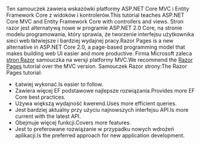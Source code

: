 <span data-ttu-id="a0715-101">Ten samouczek zawiera wskazówki platformy ASP.NET Core MVC i Entity Framework Core z widoków i kontrolerów.</span><span class="sxs-lookup"><span data-stu-id="a0715-101">This tutorial teaches ASP.NET Core MVC and Entity Framework Core with controllers and views.</span></span> <span data-ttu-id="a0715-102">Stron razor jest alternatywą nowe w programie ASP.NET 2.0 Core, na stronie modelu programowania, który sprawia, że tworzenie interfejsu użytkownika sieci web łatwiejsze i bardziej wydajnej pracy.</span><span class="sxs-lookup"><span data-stu-id="a0715-102">Razor Pages is a new alternative in ASP.NET Core 2.0, a page-based programming model that makes building web UI easier and more productive.</span></span> <span data-ttu-id="a0715-103">Firma Microsoft zaleca [stron Razor](xref:data/ef-rp/intro) samouczka na wersji platformy MVC.</span><span class="sxs-lookup"><span data-stu-id="a0715-103">We recommend the [Razor Pages](xref:data/ef-rp/intro) tutorial over the MVC version.</span></span> <span data-ttu-id="a0715-104">Samouczek Razor strony:</span><span class="sxs-lookup"><span data-stu-id="a0715-104">The Razor Pages tutorial:</span></span>

* <span data-ttu-id="a0715-105">Łatwiej wykonać.</span><span class="sxs-lookup"><span data-stu-id="a0715-105">Is easier to follow.</span></span>
* <span data-ttu-id="a0715-106">Zawiera więcej EF podstawowe najlepsze rozwiązania.</span><span class="sxs-lookup"><span data-stu-id="a0715-106">Provides more EF Core best practices.</span></span>
* <span data-ttu-id="a0715-107">Używa większą wydajność kwerend.</span><span class="sxs-lookup"><span data-stu-id="a0715-107">Uses more efficient queries.</span></span>
* <span data-ttu-id="a0715-108">Jest bardziej aktualny przy użyciu najnowszych interfejsu API.</span><span class="sxs-lookup"><span data-stu-id="a0715-108">Is more current with the latest API.</span></span>
* <span data-ttu-id="a0715-109">Obejmuje więcej funkcji.</span><span class="sxs-lookup"><span data-stu-id="a0715-109">Covers more features.</span></span>
* <span data-ttu-id="a0715-110">Jest to preferowane rozwiązanie w przypadku nowych wdrożeń aplikacji.</span><span class="sxs-lookup"><span data-stu-id="a0715-110">Is the preferred approach for new application development.</span></span>
